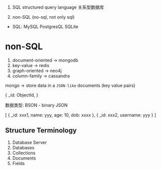 1. SQL
structured query language
关系型数据库

2. non-SQL
(no-sql, not only sql)

- SQL:
MySQL
PostgresQL
SQLite

# non-SQL

1. document-oriented -> mongodb
2. key-value -> redis
3. graph-oriented -> neo4j
4. column-family -> cassandra

mongo -> store data in a `JSON-like` documents (key value pairs)

{
    _id: ObjectId,
}

数据类型: BSON - binary JSON

[
    {
        _id: xxx1,
        name: yyy,
        age: 10,
        dob: xxxx
    },
    {
        _id: xxx2,
        username: yyy
    }
]

## Structure Terminology

1. Database Server
2. Databases
3. Collections
4. Documents
5. Fields

